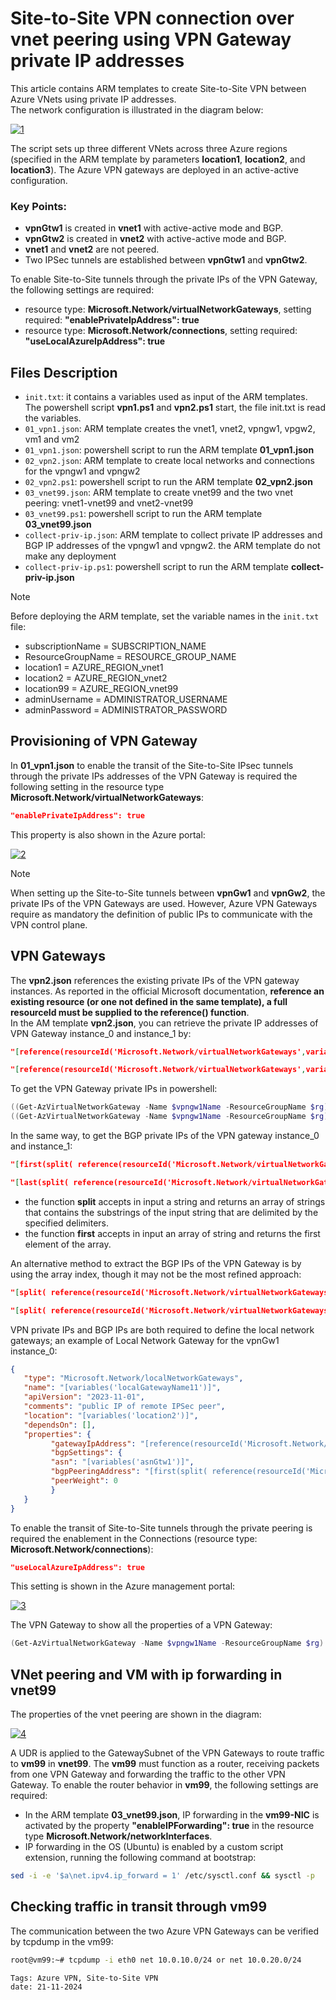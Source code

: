 <properties
pageTitle= 'Site-to-Site VPN connection over vnet peering using VPN Gateway private IP addresses'
description= "Site-to-Site VPN connection over vnet peering using VPN Gateway private IP addresses"
services="Azure VPN"
documentationCenter="[github](https://github.com/fabferri/)"
authors="fabferri"
editor="fabferri"/>

<tags
   ms.service="configuration-Example-Azure"
   ms.devlang="na"
   ms.topic="article"
   ms.tgt_pltfrm="Azure networking"
   ms.workload="VPN Gateway"
   ms.date="21/11/2024"
   ms.author="fabferri" />

# Site-to-Site VPN connection over vnet peering using VPN Gateway private IP addresses
This article contains ARM templates to create Site-to-Site VPN between Azure VNets using private IP addresses. <br>
The network configuration is illustrated in the diagram below:

[![1]][1]

The script sets up three different VNets across three Azure regions (specified in the ARM template by parameters **location1**, **location2**, and **location3**). The Azure VPN gateways are deployed in an active-active configuration.

### Key Points:
- **vpnGtw1** is created in **vnet1** with active-active mode and BGP.
- **vpnGtw2** is created in **vnet2** with active-active mode and BGP.
- **vnet1** and **vnet2** are not peered.
- Two IPSec tunnels are established between **vpnGtw1** and **vpnGtw2**.

To enable Site-to-Site tunnels through the private IPs of the VPN Gateway, the following settings are required:
- resource type: **Microsoft.Network/virtualNetworkGateways**, setting required: **"enablePrivateIpAddress": true**
- resource type: **Microsoft.Network/connections**, setting required: **"useLocalAzureIpAddress": true**

## Files Description
- `init.txt`: it contains a variables used as input of the ARM templates. The powershell script **vpn1.ps1** and **vpn2.ps1** start, the file init.txt is read the variables. 
- `01_vpn1.json`: ARM template creates the vnet1, vnet2, vpngw1, vpgw2, vm1 and vm2
- `01_vpn1.json`: powershell script to run the ARM template **01_vpn1.json** 
- `02_vpn2.json`: ARM template to create local networks and connections for the vpngw1 and vpngw2
- `02_vpn2.ps1`: powershell script to run the ARM template **02_vpn2.json** 
- `03_vnet99.json`: ARM template to create vnet99 and the two vnet peering: vnet1-vnet99 and vnet2-vnet99
- `03_vnet99.ps1`: powershell script to run the ARM template **03_vnet99.json** 
- `collect-priv-ip.json`: ARM template to collect private IP addresses and BGP IP addresses of the vpngw1 and vpngw2. the ARM template do not make any deployment
- `collect-priv-ip.ps1`: powershell script to run the ARM template **collect-priv-ip.json**

> [!NOTE]
>
> Before deploying the ARM template, set the variable names in the `init.txt` file:
> - subscriptionName = SUBSCRIPTION_NAME <br>
> - ResourceGroupName = RESOURCE_GROUP_NAME <br>
> - location1 = AZURE_REGION_vnet1 <br>
> - location2 = AZURE_REGION_vnet2 <br>
> - location99 = AZURE_REGION_vnet99 <br>
> - adminUsername = ADMINISTRATOR_USERNAME <br>
> - adminPassword = ADMINISTRATOR_PASSWORD <br>
>


## <a name="01_vpn1.json"></a> Provisioning of VPN Gateway
In **01_vpn1.json** to enable the transit of the Site-to-Site IPsec tunnels through the private IPs addresses of the VPN Gateway is required the following setting in the resource type **Microsoft.Network/virtualNetworkGateways**:

```json
"enablePrivateIpAddress": true
```
This property is also shown in the Azure portal:

[![2]][2]

> [!NOTE]
> When setting up the Site-to-Site tunnels between **vpnGw1** and **vpnGw2**, the private IPs of the VPN Gateways are used. However, Azure VPN Gateways require as mandatory the definition of public IPs to communicate with the VPN control plane.<br>
>


## <a name="02_vpn2.json"></a> VPN Gateways

The **vpn2.json** references the existing private IPs of the VPN gateway instances. As reported in the official Microsoft documentation, **reference an existing resource (or one not defined in the same template), a full resourceId must be supplied to the reference() function**. <br>
In the AM template **vpn2.json**, you can retrieve the private IP addresses of VPN Gateway instance_0 and instance_1 by: 

```json
"[reference(resourceId('Microsoft.Network/virtualNetworkGateways',variables('gateway1Name')),'2023-11-01').ipConfigurations[0].properties.privateIPAddress]"

"[reference(resourceId('Microsoft.Network/virtualNetworkGateways',variables('gateway1Name')),'2023-11-01').ipConfigurations[1].properties.privateIPAddress ]"
```

To get the VPN Gateway private IPs in powershell:
```powershell
((Get-AzVirtualNetworkGateway -Name $vpngw1Name -ResourceGroupName $rg)[0].IpConfigurations).PrivateIpAddress[0]
((Get-AzVirtualNetworkGateway -Name $vpngw1Name -ResourceGroupName $rg)[0].IpConfigurations).PrivateIpAddress[1]
```

In the same way, to get the BGP private IPs of the VPN gateway instance_0 and instance_1: 
```json
"[first(split( reference(resourceId('Microsoft.Network/virtualNetworkGateways',variables('gateway1Name')),'2023-11-01').bgpSettings.bgpPeeringAddress , ','))]"

"[last(split( reference(resourceId('Microsoft.Network/virtualNetworkGateways',variables('gateway1Name')),'2023-11-01').bgpSettings.bgpPeeringAddress , ','))]",
```


* the function **split** accepts in input a string and returns an array of strings that contains the substrings of the input string that are delimited by the specified delimiters. 
* the function **first** accepts in input an array of string and returns the first element of the array.



An alternative method to extract the BGP IPs of the VPN Gateway is by using the array index, though it may not be the most refined approach:
```json
"[split( reference(resourceId('Microsoft.Network/virtualNetworkGateways',variables('gateway1Name'))).bgpSettings.bgpPeeringAddress , ',')[0]]"

"[split( reference(resourceId('Microsoft.Network/virtualNetworkGateways',variables('gateway1Name'))).bgpSettings.bgpPeeringAddress , ',')[1]]",
```

VPN private IPs and BGP IPs are both required to define the local network gateways; an example of Local Network Gateway for the vpnGw1 instance_0:
```json 
{
   "type": "Microsoft.Network/localNetworkGateways",
   "name": "[variables('localGatewayName11')]",
   "apiVersion": "2023-11-01",
   "comments": "public IP of remote IPSec peer",
   "location": "[variables('location2')]",
   "dependsOn": [],
   "properties": {
         "gatewayIpAddress": "[reference(resourceId('Microsoft.Network/virtualNetworkGateways',variables('gateway1Name')),'2023-11-01').ipConfigurations[0].properties.privateIPAddress]",
         "bgpSettings": {
         "asn": "[variables('asnGtw1')]",
         "bgpPeeringAddress": "[first(split( reference(resourceId('Microsoft.Network/virtualNetworkGateways',variables('gateway1Name')),'2023-11-01').bgpSettings.bgpPeeringAddress , ','))]",
         "peerWeight": 0
         }
   }
}
```

To enable the transit of Site-to-Site tunnels through the private peering is required the enablement in the Connections (resource type: **Microsoft.Network/connections**):
```json
"useLocalAzureIpAddress": true
``` 
This setting is shown in the Azure management portal:

[![3]][3]

The VPN Gateway to show all the properties of a VPN Gateway:
```powershell
(Get-AzVirtualNetworkGateway -Name $vpngw1Name -ResourceGroupName $rg) | fc
```

## <a name="03_vnet99.json"></a> VNet peering and VM with ip forwarding in vnet99
The properties of the vnet peering are shown in the diagram:

[![4]][4]


A UDR is applied to the GatewaySubnet of the VPN Gateways to route traffic to **vm99** in **vnet99**. The **vm99** must function as a router, receiving packets from one VPN Gateway and forwarding the traffic to the other VPN Gateway. To enable the router behavior in **vm99**, the following settings are required:
- In the ARM template **03_vnet99.json**, IP forwarding in the **vm99-NIC** is activated by the property **"enableIPForwarding": true** in the resource type **Microsoft.Network/networkInterfaces**.
- IP forwarding in the OS (Ubuntu) is enabled by a custom script extension, running the following command at bootstrap:
```bash
sed -i -e '$a\net.ipv4.ip_forward = 1' /etc/sysctl.conf && sysctl -p  
```

## <a name="Checking traffic in transit through vm99"></a> Checking traffic in transit through vm99
The communication between the two Azure VPN Gateways can be verified by tcpdump in the vm99:

```bash
root@vm99:~# tcpdump -i eth0 net 10.0.10.0/24 or net 10.0.20.0/24
```

`Tags: Azure VPN, Site-to-Site VPN` <br>
`date: 21-11-2024` <br>

<!--Image References-->

[1]: ./media/network-diagram1.png "network diagram1"
[2]: ./media/enablePrivateIpAddress.png "enable Private IP Address in VPN Gateway"
[3]: ./media/vpn-connection.png "enable Private IP Address in VPN Connection"
[4]: ./media/vnet-peering.png "vnet peering setting"

<!--Link References-->

